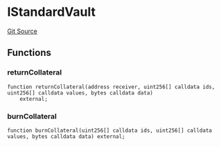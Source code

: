 # IStandardVault
[Git Source](https://github.com/aboutcircles/circles-contracts-v2/blob/9fbbffb44eda7934ea8adf9354e5f09f6b15b8b2/src/treasury/IStandardVault.sol)


## Functions
### returnCollateral


```solidity
function returnCollateral(address receiver, uint256[] calldata ids, uint256[] calldata values, bytes calldata data)
    external;
```

### burnCollateral


```solidity
function burnCollateral(uint256[] calldata ids, uint256[] calldata values, bytes calldata data) external;
```

